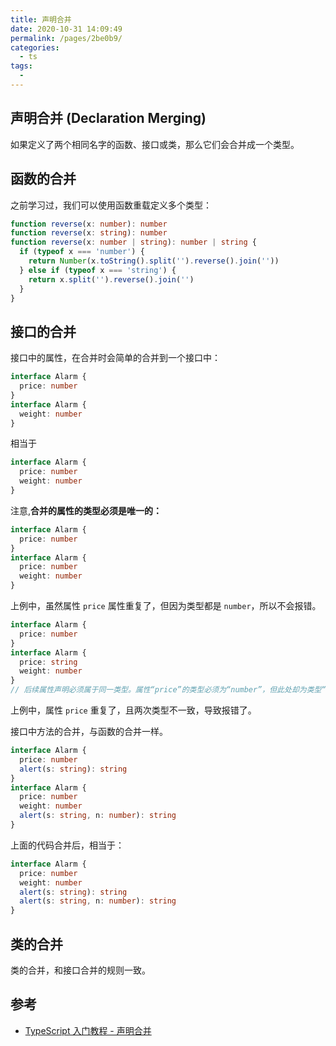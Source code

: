 ```yaml
---
title: 声明合并
date: 2020-10-31 14:09:49
permalink: /pages/2be0b9/
categories:
  - ts
tags:
  -
---
```


## 声明合并 (Declaration Merging)

如果定义了两个相同名字的函数、接口或类，那么它们会合并成一个类型。

## 函数的合并

之前学习过，我们可以使用函数重载定义多个类型：

```typescript
function reverse(x: number): number
function reverse(x: string): number
function reverse(x: number | string): number | string {
  if (typeof x === 'number') {
    return Number(x.toString().split('').reverse().join(''))
  } else if (typeof x === 'string') {
    return x.split('').reverse().join('')
  }
}
```

## 接口的合并

接口中的属性，在合并时会简单的合并到一个接口中：

```typescript
interface Alarm {
  price: number
}
interface Alarm {
  weight: number
}
```

相当于

```typescript
interface Alarm {
  price: number
  weight: number
}
```

注意,**合并的属性的类型必须是唯一的：**

```typescript
interface Alarm {
  price: number
}
interface Alarm {
  price: number
  weight: number
}
```

上例中，虽然属性 `price` 属性重复了，但因为类型都是 `number`，所以不会报错。

```typescript
interface Alarm {
  price: number
}
interface Alarm {
  price: string
  weight: number
}
// 后续属性声明必须属于同一类型。属性“price”的类型必须为“number”，但此处却为类型“string”。ts(2717)
```

上例中，属性 `price` 重复了，且两次类型不一致，导致报错了。

接口中方法的合并，与函数的合并一样。

```typescript
interface Alarm {
  price: number
  alert(s: string): string
}
interface Alarm {
  price: number
  weight: number
  alert(s: string, n: number): string
}
```

上面的代码合并后，相当于：

```typescript
interface Alarm {
  price: number
  weight: number
  alert(s: string): string
  alert(s: string, n: number): string
}
```

## 类的合并

类的合并，和接口合并的规则一致。

## 参考

- [TypeScript 入门教程 - 声明合并](https://ts.xcatliu.com/advanced/declaration-merging.html)
